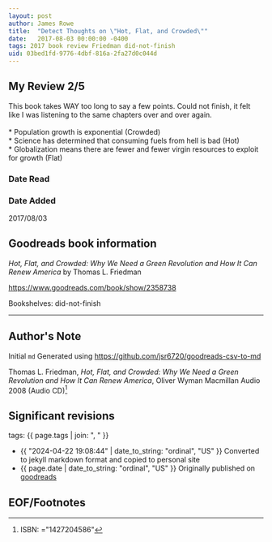 ```yaml
---
layout: post
author: James Rowe
title:  "Detect Thoughts on \"Hot, Flat, and Crowded\""
date:   2017-08-03 00:00:00 -0400
tags: 2017 book review Friedman did-not-finish
uid: 03bed1fd-9776-4dbf-816a-2fa27d0c044d
---
```


<!-- highly dependent on how you personally use jekyll templates, and how you want this to show up -->
<!-- escape any jekyll keys with double brackets -->

## My Review 2/5

This book takes WAY too long to say a few points. Could not finish, it felt like I was listening to the same chapters over and over again.<br/><br/>* Population growth is exponential (Crowded)<br/>* Science has determined that consuming fuels from hell is bad (Hot)<br/>* Globalization means there are fewer and fewer virgin resources to exploit for growth (Flat)

### Date Read


### Date Added
2017/08/03

## Goodreads book information

*Hot, Flat, and Crowded: Why We Need a Green Revolution and How It Can Renew America* by Thomas L. Friedman

https://www.goodreads.com/book/show/2358738

Bookshelves: did-not-finish

---

## Author's Note

Initial `md` Generated using https://github.com/jsr6720/goodreads-csv-to-md

Thomas L. Friedman, *Hot, Flat, and Crowded: Why We Need a Green Revolution and How It Can Renew America*, Oliver Wyman Macmillan Audio 2008 (Audio CD)[^1]

## Significant revisions

tags: {{ page.tags | join: ", " }} <!-- todo move this somewhere -->

- {{ "2024-04-22 19:08:44" | date_to_string: "ordinal", "US" }} Converted to jekyll markdown format and copied to personal site
- {{ page.date | date_to_string: "ordinal", "US" }} Originally published on [goodreads](https://www.goodreads.com)

## EOF/Footnotes

[^1]: ISBN: ="1427204586"